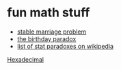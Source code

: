 # fun math stuff

* [stable marriage problem](https://en.wikipedia.org/wiki/Stable_marriage_problem)
* [the birthday paradox](https://pudding.cool/2018/04/birthday-paradox/)
* [list of stat paradoxes on wikipedia](https://en.wikipedia.org/wiki/List_of_paradoxes#Probability)

[Hexadecimal](https://en.wikipedia.org/wiki/Hexadecimal)
